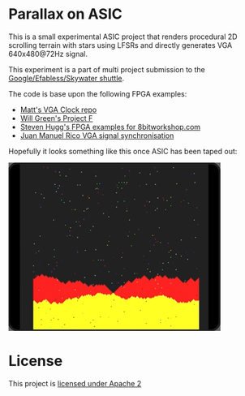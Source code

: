 # Parallax on ASIC

This is a small experimental ASIC project that renders procedural 2D scrolling terrain with stars using LFSRs and directly generates VGA 640x480@72Hz signal.

This experiment is a part of multi project submission to the [Google/Efabless/Skywater shuttle](https://efabless.com/open_shuttle_program/3).

The code is base upon the following FPGA examples:
* [Matt's VGA Clock repo](https://github.com/mattvenn/vga-clock)
* [Will Green's Project F](https://projectf.io/sitemap/#fpga-graphics)
* [Steven Hugg's FPGA examples for 8bitworkshop.com](https://github.com/sehugg/fpga-examples)
* [Juan Manuel Rico VGA signal synchronisation](https://github.com/adumont/fpga-font/blob/master/vga_sync.v)

Hopefully it looks something like this once ASIC has been taped out:

![vga clock](docs/Parallax.gif)

# License

This project is [licensed under Apache 2](LICENSE)
